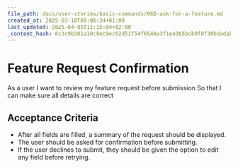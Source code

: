 ```yaml
---
file_path: docs/user-stories/basic-commands/06D-ask-for-a-feature.md
created_at: 2025-03-18T09:06:34+01:00
last_updated: 2025-04-05T11:15:04+02:00
_content_hash: 6c3c9b381a10c8ec9ec62d51f54f6540a3f1e4365bcb9f8f30bdadabdd4541be
---
```


# Feature Request Confirmation
As a user
I want to review my feature request before submission
So that I can make sure all details are correct

## Acceptance Criteria
- After all fields are filled, a summary of the request should be displayed.
- The user should be asked for confirmation before submitting.
- If the user declines to submit, they should be given the option to edit any field before retrying.
